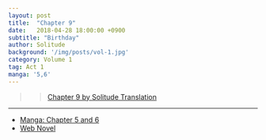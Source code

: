 ```yaml
---
layout: post
title:  "Chapter 9"
date:   2018-04-28 18:00:00 +0900
subtitle: "Birthday"
author: Solitude
background: '/img/posts/vol-1.jpg'
category: Volume 1
tag: Act 1
manga: '5,6'
---
```


>> [Chapter 9 by Solitude Translation](https://solitudetranslation.wordpress.com/2020/05/07/shi-ni-modori-subete-wo-sukuu-tame-ni-saikyou-he-to-itaru-chapter-9-birthday-2/)

----

- [Manga: Chapter 5 and 6][manga-link]
- [Web Novel][novel-link]

[manga-link]: https://mangadex.org/title/41744/shi-ni-modori-subete-wo-sukuu-tame-ni-saikyou-he-to-itaru
[novel-link]: https://ncode.syosetu.com/n0569es/9/
